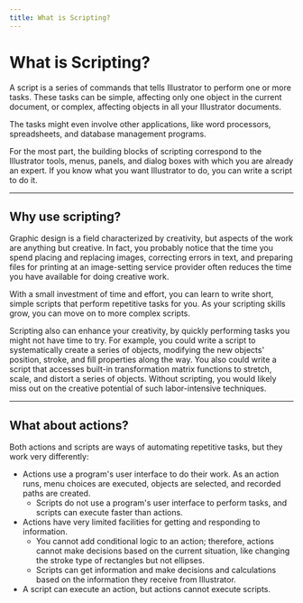 ```yaml
---
title: What is Scripting?
---
```

# What is Scripting?

A script is a series of commands that tells Illustrator to perform one or more tasks. These tasks can be simple, affecting only one object in the current document, or complex, affecting objects in all your Illustrator documents.

The tasks might even involve other applications, like word processors, spreadsheets, and database management programs.

For the most part, the building blocks of scripting correspond to the Illustrator tools, menus, panels, and dialog boxes with which you are already an expert. If you know what you want Illustrator to do, you can write a script to do it.

---

## Why use scripting?

Graphic design is a field characterized by creativity, but aspects of the work are anything but creative. In fact, you probably notice that the time you spend placing and replacing images, correcting errors in text, and preparing files for printing at an image-setting service provider often reduces the time you have available for doing creative work.

With a small investment of time and effort, you can learn to write short, simple scripts that perform repetitive tasks for you. As your scripting skills grow, you can move on to more complex scripts.

Scripting also can enhance your creativity, by quickly performing tasks you might not have time to try. For example, you could write a script to systematically create a series of objects, modifying the new objects' position, stroke, and fill properties along the way. You also could write a script that accesses built-in transformation matrix functions to stretch, scale, and distort a series of objects. Without scripting, you would likely miss out on the creative potential of such labor-intensive techniques.

---

## What about actions?

Both actions and scripts are ways of automating repetitive tasks, but they work very differently:

- Actions use a program's user interface to do their work. As an action runs, menu choices are executed, objects are selected, and recorded paths are created.
    - Scripts do not use a program's user interface to perform tasks, and scripts can execute faster than actions.
- Actions have very limited facilities for getting and responding to information.
    - You cannot add conditional logic to an action; therefore, actions cannot make decisions based on the current situation, like changing the stroke type of rectangles but not ellipses.
    - Scripts can get information and make decisions and calculations based on the information they receive from Illustrator.
- A script can execute an action, but actions cannot execute scripts.
